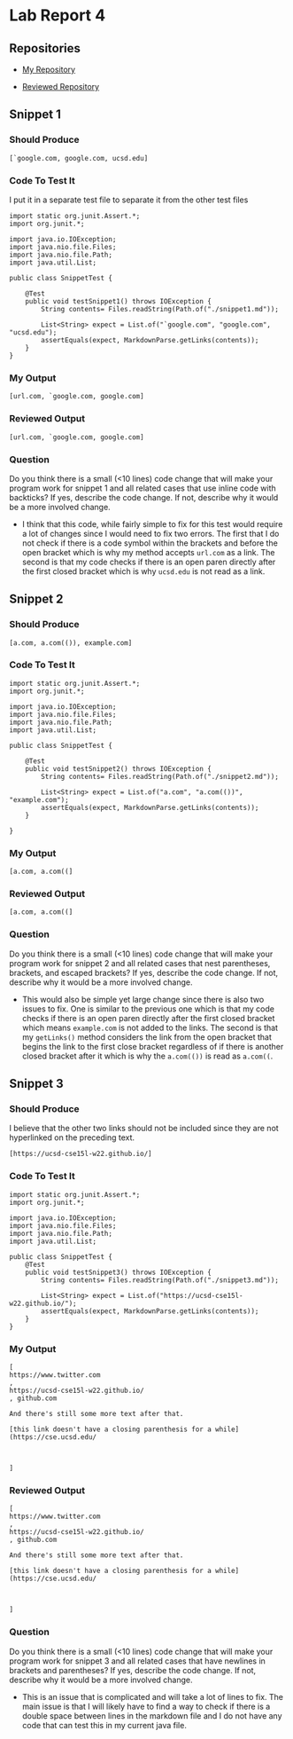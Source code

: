 # Lab Report 4
## Repositories
* [My Repository](https://github.com/ayoza/markdown-parse)

* [Reviewed Repository](https://github.com/Obarquinho/markdown-parse)

## Snippet 1
### Should Produce
    [`google.com, google.com, ucsd.edu]
### Code To Test It
I put it in a separate test file to separate it from the other test files
```
import static org.junit.Assert.*;
import org.junit.*;

import java.io.IOException;
import java.nio.file.Files;
import java.nio.file.Path;
import java.util.List;

public class SnippetTest {
    
    @Test
    public void testSnippet1() throws IOException {
        String contents= Files.readString(Path.of("./snippet1.md"));

        List<String> expect = List.of("`google.com", "google.com", "ucsd.edu");
        assertEquals(expect, MarkdownParse.getLinks(contents));
    }
}
```
### My Output
    [url.com, `google.com, google.com]
### Reviewed Output
    [url.com, `google.com, google.com]
### Question
Do you think there is a small (<10 lines) code change that will make your program work for snippet 1 and all related cases that use inline code with backticks? If yes, describe the code change. If not, describe why it would be a more involved change.
* I think that this code, while fairly simple to fix for this test would require a lot of changes since I would need to fix two errors. The first that I do not check if there is a code symbol within the brackets and before the open bracket which is why my method accepts `url.com` as a link. The second is that my code checks if there is an open paren directly after the first closed bracket which is why `ucsd.edu` is not read as a link.


## Snippet 2
### Should Produce
    [a.com, a.com(()), example.com]
### Code To Test It
```
import static org.junit.Assert.*;
import org.junit.*;

import java.io.IOException;
import java.nio.file.Files;
import java.nio.file.Path;
import java.util.List;

public class SnippetTest {
    
    @Test
    public void testSnippet2() throws IOException {
        String contents= Files.readString(Path.of("./snippet2.md"));

        List<String> expect = List.of("a.com", "a.com(())", "example.com");
        assertEquals(expect, MarkdownParse.getLinks(contents));
    }

}
```
### My Output
    [a.com, a.com((]

### Reviewed Output
    [a.com, a.com((]
### Question
Do you think there is a small (<10 lines) code change that will make your program work for snippet 2 and all related cases that nest parentheses, brackets, and escaped brackets? If yes, describe the code change. If not, describe why it would be a more involved change.
* This would also be simple yet large change since there is also two issues to fix. One is similar to the previous one which is that my code checks if there is an open paren directly after the first closed bracket which means `example.com` is not added to the links. The second is that my `getLinks()` method considers the link from the open bracket that begins the link to the first close bracket regardless of if there is another closed bracket after it which is why the `a.com(())` is read as `a.com((`.

## Snippet 3
### Should Produce
I believe that the other two links should not be included since they are not hyperlinked on the preceding text.

    [https://ucsd-cse15l-w22.github.io/]
### Code To Test It
```
import static org.junit.Assert.*;
import org.junit.*;

import java.io.IOException;
import java.nio.file.Files;
import java.nio.file.Path;
import java.util.List;

public class SnippetTest {
    @Test
    public void testSnippet3() throws IOException {
        String contents= Files.readString(Path.of("./snippet3.md"));

        List<String> expect = List.of("https://ucsd-cse15l-w22.github.io/");
        assertEquals(expect, MarkdownParse.getLinks(contents));
    }
}
```

### My Output

    [
    https://www.twitter.com
    , 
    https://ucsd-cse15l-w22.github.io/
    , github.com

    And there's still some more text after that.

    [this link doesn't have a closing parenthesis for a while](https://cse.ucsd.edu/



    ]


### Reviewed Output
    [
    https://www.twitter.com
    , 
    https://ucsd-cse15l-w22.github.io/
    , github.com

    And there's still some more text after that.

    [this link doesn't have a closing parenthesis for a while](https://cse.ucsd.edu/



    ]
### Question
Do you think there is a small (<10 lines) code change that will make your program work for snippet 3 and all related cases that have newlines in brackets and parentheses? If yes, describe the code change. If not, describe why it would be a more involved change.
* This is an issue that is complicated and will take a lot of lines to fix. The main issue is that I will likely have to find a way to check if there is a double space between lines in the markdown file and I do not have any code that can test this in my current java file.



